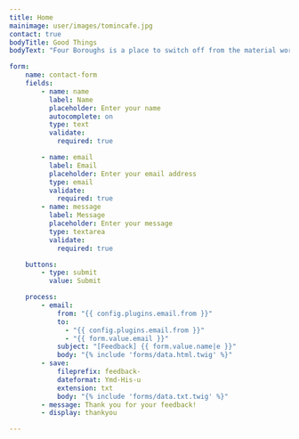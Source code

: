 ```yaml
---
title: Home
mainimage: user/images/tomincafe.jpg
contact: true
bodyTitle: Good Things
bodyText: "Four Boroughs is a place to switch off from the material world - it’s minimal aesthetic and open vibe enables the focus to be on the good things on offer. The aim is to value the experience…both in the eating or drinking, and in appreciating the farmers, makers and brewers who don’t take shortcuts to produce the real, honest, good versions of things. \r\n\r\n Coffee beans are supplied by [Assembly](https://www.assemblycoffee.co.uk/) who are uncompromising in the beans they source from farmers around the globe before small batch roasting in Brixton. The House Espresso rotates with the seasons as do the selection of filter coffee beans for your home brews. Four Boroughs’ baristas are super diligent when it comes to getting a balanced extraction and letting the quality of the bean and roast shine through in every cup. \r\n\r\n For food and soft drink the norm is challenged. No sight of processed foods, drinks with excessive sugar and sweeteners or a reliance on animal produce – at Four Boroughs there are live cultures in the [kombucha](https://jarrkombucha.com/), [non-dairy kefir](https://www.purearth.co.uk/what-is-water-kefir/) and [kimchi](https://bottlebrushferments.com/) to promote gut health and all cakes are made refined-sugar free, gluten free and vegan by the [Conscientious Cook](http://www.theconscientiouscook.co.uk/).\r\n\r\n An affordable craft beer selection that is regularly changing sourced from a handful of London breweries is available to drink in or takeaway, and since opening in July, 2017, natural wine from [Under the Bonnet](http://www.winesutb.com/about) and [Les Caves de Pyrene](https://www.lescaves.co.uk/lescaves-home#home) and craft chocolate from [Cocoa Runners](https://cocoarunners.com/about-faqs/) has been added to the selection of good things.\r\n\r\n Open 7 days a week from 7am till 7pm. Available for private hire."

form:
    name: contact-form
    fields:
        - name: name
          label: Name
          placeholder: Enter your name
          autocomplete: on
          type: text
          validate:
            required: true

        - name: email
          label: Email
          placeholder: Enter your email address
          type: email
          validate:
            required: true
        - name: message
          label: Message
          placeholder: Enter your message
          type: textarea
          validate:
            required: true

    buttons:
        - type: submit
          value: Submit

    process:
        - email:
            from: "{{ config.plugins.email.from }}"
            to:
              - "{{ config.plugins.email.from }}"
              - "{{ form.value.email }}"
            subject: "[Feedback] {{ form.value.name|e }}"
            body: "{% include 'forms/data.html.twig' %}"
        - save:
            fileprefix: feedback-
            dateformat: Ymd-His-u
            extension: txt
            body: "{% include 'forms/data.txt.twig' %}"
        - message: Thank you for your feedback!
        - display: thankyou

---
```

